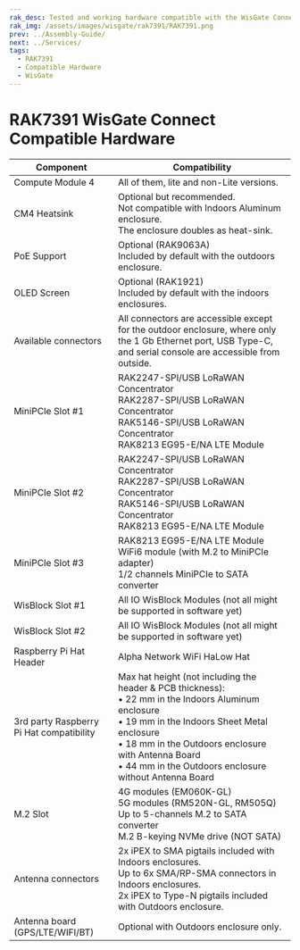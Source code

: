 ```yaml
---
rak_desc: Tested and working hardware compatible with the WisGate Connect.
rak_img: /assets/images/wisgate/rak7391/RAK7391.png
prev: ../Assembly-Guide/
next: ../Services/
tags:
  - RAK7391
  - Compatible Hardware
  - WisGate
---
```


# RAK7391 WisGate Connect Compatible Hardware

|Component|Compatibility|
|---|---|
|Compute Module 4|All of them, lite and non-Lite versions.|
|CM4 Heatsink|Optional but recommended. <br> Not compatible with Indoors Aluminum enclosure. <br> The enclosure doubles as heat-sink.|
|PoE Support|Optional (RAK9063A) <br> Included by default with the outdoors enclosure.|
|OLED Screen|Optional (RAK1921) <br> Included by default with the indoors enclosures.|
|Available connectors|All connectors are accessible except for the outdoor enclosure, where only the 1&nbsp;Gb Ethernet port, USB Type-C, and serial console are accessible from outside.|
|MiniPCIe Slot #1|RAK2247-SPI/USB LoRaWAN Concentrator <br> RAK2287-SPI/USB LoRaWAN Concentrator <br> RAK5146-SPI/USB LoRaWAN Concentrator <br> RAK8213 EG95-E/NA LTE Module|
|MiniPCIe Slot #2|RAK2247-SPI/USB LoRaWAN Concentrator <br> RAK2287-SPI/USB LoRaWAN Concentrator <br> RAK5146-SPI/USB LoRaWAN Concentrator <br> RAK8213 EG95-E/NA LTE Module|
|MiniPCIe Slot #3|RAK8213 EG95-E/NA LTE Module <br> WiFi6 module (with M.2 to MiniPCIe adapter) <br> 1/2 channels MiniPCIe to SATA converter|
|WisBlock Slot #1|All IO WisBlock Modules (not all might be supported in software yet)|
|WisBlock Slot #2|All IO WisBlock Modules (not all might be supported in software yet)|
|Raspberry Pi Hat Header|Alpha Network WiFi HaLow Hat|
|3rd party Raspberry Pi Hat compatibility|Max hat height (not including the header & PCB thickness): <br> • 22&nbsp;mm in the Indoors Aluminum enclosure <br> • 19&nbsp;mm in the Indoors Sheet Metal enclosure <br> • 18&nbsp;mm in the Outdoors enclosure with Antenna Board <br> • 44&nbsp;mm in the Outdoors enclosure without Antenna Board|
|M.2 Slot|4G modules (EM060K-GL) <br> 5G modules (RM520N-GL, RM505Q) <br> Up to 5-channels M.2 to SATA converter <br> M.2 B-keying NVMe drive (NOT SATA)|
|Antenna connectors|2x iPEX to SMA pigtails included with Indoors enclosures. <br> Up to 6x SMA/RP-SMA connectors in Indoors enclosures. <br> 2x iPEX to Type-N pigtails included with Outdoors enclosure.|
|Antenna board (GPS/LTE/WIFI/BT)|Optional with Outdoors enclosure only.|
